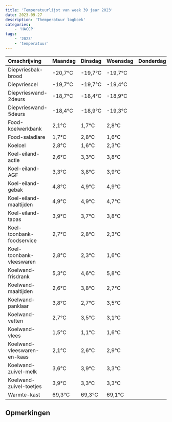```yaml
---
title: 'Temperatuurlijst van week 39 jaar 2023'
date: 2023-09-27
description: 'Themperatuur logboek'
categories:
    - 'HACCP'
tags:
    - '2023'
    - 'temperatuur'
---
```

|Omschrijving|Maandag|Dinsdag|Woensdag|Donderdag|Vrijdag|Zaterdag|Zondag|
|:---|:---|:---|:---|:---|:---|:---|:---|
|Diepvriesbak-brood|-20,7°C|-19,7°C|-19,7°C| | | | |
|Diepvriescel|-19,7°C|-19,7°C|-19,4°C| | | | |
|Diepvrieswand-2deurs|-18,7°C|-18,4°C|-18,9°C| | | | |
|Diepvrieswand-5deurs|-18,4°C|-18,9°C|-19,3°C| | | | |
|Food-koelwerkbank|2,1°C|1,7°C|2,8°C| | | | |
|Food-saladiare|1,7°C|2,8°C|1,6°C| | | | |
|Koelcel|2,8°C|1,6°C|2,3°C| | | | |
|Koel-eiland-actie|2,6°C|3,3°C|3,8°C| | | | |
|Koel-eiland-AGF|3,3°C|3,8°C|3,9°C| | | | |
|Koel-eiland-gebak|4,8°C|4,9°C|4,9°C| | | | |
|Koel-eiland-maaltijden|4,9°C|4,9°C|4,7°C| | | | |
|Koel-eiland-tapas|3,9°C|3,7°C|3,8°C| | | | |
|Koel-toonbank-foodservice|2,7°C|2,8°C|2,3°C| | | | |
|Koel-toonbank-vleeswaren|2,8°C|2,3°C|1,6°C| | | | |
|Koelwand-frisdrank|5,3°C|4,6°C|5,8°C| | | | |
|Koelwand-maaltijden|2,6°C|3,8°C|2,7°C| | | | |
|Koelwand-panklaar|3,8°C|2,7°C|3,5°C| | | | |
|Koelwand-vetten|2,7°C|3,5°C|3,1°C| | | | |
|Koelwand-vlees|1,5°C|1,1°C|1,6°C| | | | |
|Koelwand-vleeswaren-en-kaas|2,1°C|2,6°C|2,9°C| | | | |
|Koelwand-zuivel-melk|3,6°C|3,9°C|3,3°C| | | | |
|Koelwand-zuivel-toetjes|3,9°C|3,3°C|3,3°C| | | | |
|Warmte-kast|69,3°C|69,3°C|69,1°C| | | | |

## Opmerkingen


